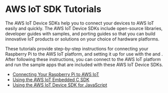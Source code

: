 # AWS IoT SDK Tutorials<a name="sdk-tutorials"></a>

The AWS IoT Device SDKs help you to connect your devices to AWS IoT easily and quickly\. The AWS IoT Device SDKs include open\-source libraries, developer guides with samples, and porting guides so that you can build innovative IoT products or solutions on your choice of hardware platforms\.

These tutorials provide step\-by\-step instructions for connecting your Raspberry Pi to the AWS IoT platform, and setting it up for use with the and \. After following these instructions, you can connect to the AWS IoT platform and run the sample apps that are included with these AWS IoT Device SDKs\.


+ [Connecting Your Raspberry Pi to AWS IoT](iot-sdk-setup.md)
+ [Using the AWS IoT Embedded C SDK](iot-embedded-c-sdk.md)
+ [Using the AWS IoT Device SDK for JavaScript](iot-device-sdk-node.md)
